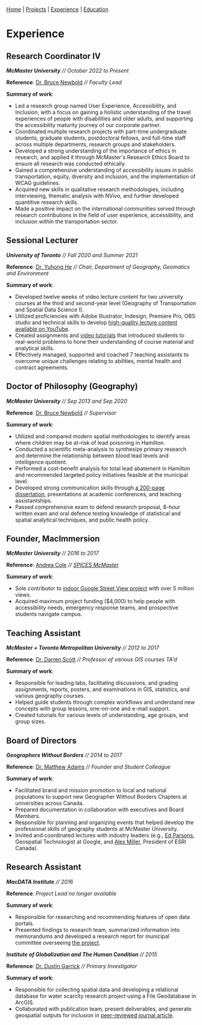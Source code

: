 [Home](README.md) | [Projects](Projects.md) | [Experience](Experience.md) | [Education](Education.md)

# Experience

## **Research Coordinator IV**

***McMaster University** // October 2022 to Present*

**Reference**: [Dr. Bruce Newbold](https://www.science.mcmaster.ca/ees/component/comprofiler/userprofile/newbold.html?Itemid=351) *// Faculty Lead*

**Summary of work**:
- Led a research group named User Experience, Accessibility, and Inclusion, with a focus on gaining a holistic understanding of the travel experiences of people with disabilities and older adults, and supporting the accessibility maturity journey of our corporate partner.
- Coordinated multiple research projects with part-time undergraduate students, graduate students, postdoctoral fellows, and full-time staff across multiple departments, research groups and stakeholders.
- Developed a strong understanding of the importance of ethics in research, and applied it through McMaster's Research Ethics Board to ensure all research was conducted ethically.
- Gained a comprehensive understanding of accessibility issues in public transportation, equity, diversity and inclusion, and the implementation of WCAG guidelines.
- Acquired new skills in qualitative research methodologies, including interviewing, thematic analysis with NVivo, and further developed quantitive research skills.
- Made a positive impact on the international communities served through research  contributions in the field of user experience, accessibility, and inclusion within the transportation sector.

## **Sessional Lecturer**

***University of Toronto** // Fall 2020 and Summer 2021*

**Reference**: [Dr. Yuhong He](https://geography.utoronto.ca/profiles/yuhong-he/) *// Chair, Department of Geography, Geomatics and Environment*

**Summary of work**:
- Developed twelve weeks of video lecture content for two university courses at the third and
second-year level (Geography of Transportation and Spatial Data Science I).
- Utilized proficiencies with Adobe Illustrator, Indesign, Premiere Pro, OBS studio and
technical skills to develop [high-quality lecture content available on YouTube](https://www.youtube.com/watch?v=McLO-xiqueo).
- Created assignments and [video tutorials](https://youtu.be/EddytVLjpx8?t=839) that introduced students to real-world problems to hone their understanding of course material and analytical skills.
- Effectively managed, supported and coached 7 teaching assistants to overcome unique challenges relating to abilities, mental health and contract agreements.

## **Doctor of Philosophy (Geography)**

***McMaster University** // Sep 2013 and Sep 2020*

**Reference**: [Dr. Bruce Newbold](https://www.science.mcmaster.ca/ees/component/comprofiler/userprofile/newbold.html?Itemid=351) *// Supervisor*

**Summary of work**:
- Utilized and compared modern spatial methodologies to identify areas where children may be at-risk of lead poisoning in Hamilton.
- Conducted a scientific meta-analysis to synthesize primary research and determine the relationship between blood lead levels and intelligence quotient.
- Performed a cost-benefit analysis for total lead abatement in Hamilton and recommended targeted policy initiatives feasible at the municipal level.
- Developed strong communication skills through [a 200-page dissertation](https://macsphere.mcmaster.ca/bitstream/11375/26011/2/mackay_kevin_p_finalsubmission202009_phd.pdf), presentations at academic conferences, and teaching assistantships.
- Passed comprehensive exam to defend research proposal, 8-hour written exam and oral defence testing knowledge of statistical and spatial analytical techniques, and public health policy.

## **Founder, MacImmersion**

***McMaster University** // 2016 to 2017*

**Reference**: [Andrea Cole](mailto:coleand%40mcmaster.ca?subject=) *// [SPICES McMaster](https://gs.mcmaster.ca/current-students/resources/spices/#tab-content-past-initiatives)*

**Summary of work**:
- Sole contributor to [indoor Google Street View project](https://www.google.ca/maps/contrib/106769851135814970545/photos/@43.2625946,-79.9230956,16z/data=!4m3!8m2!3m1!1e2?hl=en) with over 5 million views.
- Acquired maximum project funding ($4,000) to help people with accessibility needs, emergency response teams, and prospective students navigate campus.

## **Teaching Assistant**

***McMaster + Toronto Metropolitan University** // 2012 to 2017*

**Reference**: [Dr. Darren Scott](https://www.science.mcmaster.ca/ees/component/comprofiler/userprofile/scottdm.html?Itemid=351) *// Professor of various GIS courses TA'd*

**Summary of work**:
- Responsible for leading labs, facilitating discussions, and grading assignments, reports, posters, and examinations in GIS, statistics, and various geography courses.
- Helped guide students through complex workflows and understand new concepts with group lessons, one-on-one and e-mail support.
- Created tutorials for various levels of understanding, age groups, and group sizes.

## **Board of Directors**

***Geographers Without Borders** // 2014 to 2017*

**Reference**: [Dr. Matthew Adams](https://www.utm.utoronto.ca/geography/people/matthew-adams) *// Founder and Student Colleague*

**Summary of work**:
- Facilitated brand and mission promotion to local and national populations to support new Geographer Without Borders Chapters at universities across Canada.
- Prepared documentation in collaboration with executives and Board Members.
- Responsible for planning and organizing events that helped develop the professional skills of geography students at McMaster University.
- Invited and coordinated lectures with industry leaders (e.g., [Ed Parsons](https://www.edparsons.com/), Geospatial Technologist at Google, and [Alex Miller](https://www.linkedin.com/in/alex-miller-2471a5/?originalSubdomain=ca), President of ESRI Canada).

## **Research Assistant**

***MacDATA Institute** // 2016*

**Reference**: *Project Lead no longer available*

**Summary of work**:
- Responsible for researching and recommending features of open data portals.
- Presented findings to research team, summarized information into memorandums and developed a research report for municipal committee overseeing [the project](https://open.hamilton.ca/).

***Institute of Globalization and The Human Condition** // 2015*

**Reference**: [Dr. Dustin Garrick](https://socialsciences.mcmaster.ca/people/garrick-dustin) *// Primary Investigator*

**Summary of work**:
- Responsible for collecting spatial data and developing a relational database for water scarcity research project using a File Geodatabase in ArcGIS.
- Collaborated with publication team, present deliverables, and generate geospatial outputs for inclusion in [peer-reviewed journal article](https://www.sciencedirect.com/science/article/abs/pii/S1877343516300732).